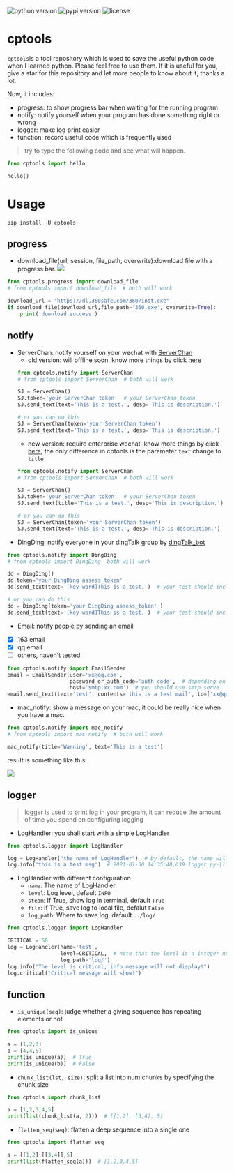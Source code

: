 ![python version](https://img.shields.io/badge/python-3.5+-blue)
![pypi version](https://img.shields.io/pypi/v/cptools?color=orange&style=plastic)
![license](https://img.shields.io/github/license/GentleCP/cptools)
# cptools
`cptools`is a tool repository which is used to save the useful python code when  I learned python. 
Please feel free to use them. If it is useful for you, give a star for this repository and let more people to know about it, thanks a lot.

Now, it includes:
- progress: to show progress bar when waiting for the running program
- notify: notify yourself when your program has done something right or wrong
- logger: make log print easier
- function: record useful code which is frequently used

> try to type the following code and see what will happen.
```python
from cptools import hello

hello()
```

# Usage
```text
pip install -U cptools
```
## progress
- download_file(url, session, file_path, overwrite):download file with a progress bar.
![](https://gitee.com/gentlecp/ImgUrl/raw/master/20210324085156.png)
```python
from cptools.progress import download_file
# from cptools import download_file  # both will work

download_url = "https://dl.360safe.com/360/inst.exe"
if download_file(download_url,file_path='360.exe', overwrite=True):
    print('download success')
```

## notify
- ServerChan: notify yourself on your wechat with [ServerChan](http://sc.ftqq.com/?c=code)
  - old version: will offline soon, know more things by click [here](http://sc.ftqq.com/?c=code)
  ```python
  from cptools.notify import ServerChan
  # from cptools import ServerChan  # both will work
  
  SJ = ServerChan()
  SJ.token='your ServerChan token'  # your ServerChan token
  SJ.send_text(text='This is a test.', desp='This is description.')
  
  # or you can do this
  SJ = ServerChan(token='your ServerChan token')  
  SJ.send_text(text='This is a test.', desp='This is description.')
  ```
  - new version: require enterprise wechat, know more things by click [here](https://sct.ftqq.com/), the only difference in cptools is the parameter `text` change to `title`
  ```python
  from cptools.notify import ServerChan
  # from cptools import ServerChan  # both will work
  
  SJ = ServerChan()
  SJ.token='your ServerChan token'  # your ServerChan token
  SJ.send_text(title='This is a test.', desp='This is description.')
  
  # or you can do this
  SJ = ServerChan(token='your ServerChan token')  
  SJ.send_text(text='This is a test.', desp='This is description.')
  ```
- DingDing: notify everyone in your dingTalk group by [dingTalk_bot](https://developers.dingtalk.com/document/app/before-you-start)
```python
from cptools.notify import DingDing
# from cptools import DingDing  both will work

dd = DingDing()
dd.token='your DingDing assess_token'  
dd.send_text(text='[key word]This is a test.')  # your test should include the key word that you specify 

# or you can do this
dd = DingDing(token='your DingDing assess_token' )
dd.send_text(text='[key word]This is a test.')  # your test should include the key word that you specify 
```
- Email: notify people by sending an email
- [x] 163 email
- [x] qq email
- [ ] others, haven't tested

```python
from cptools.notify import EmailSender
email = EmailSender(user='xx@qq.com',  
                    password_or_auth_code='auth code',  # depending on your email vendor
                    host='smtp.xx.com')  # you should use smtp serve
email.send_text(text='test', contents='this is a test mail', to=['xx@qq.com',])
```

- mac_notify: show a message on your mac, it could be really nice when you have a mac.

```python
from cptools.notify import mac_notify
# from cptools import mac_notify  # both will work

mac_notify(title='Warning', text='This is a test')
```

result is something like this:

![](https://gitee.com/gentlecp/ImgUrl/raw/master/20210120115105.png)


## logger
> logger is used to print log in your program, it can reduce the amount of time you spend on configuring logging 
- LogHandler: you shall start with a simple LogHandler

```python
from cptools.logger import LogHandler

log = LogHandler("the name of LogHandler")  # by default, the name will be the __name__
log.info('this is a test msg')  # 2021-01-30 14:35:48,639 logger.py-[line:130] 【INFO】 this is a test msg
```

- LogHandler with different configuration
    - `name`: The name of LogHandler
    - `level`: Log level, default `INFO`
    - `steam`: If True, show log in terminal, default `True`
    - `file`: If True, save log to local file, defalut `False`
    - `log_path`: Where to save log, default `../log/`
    
```python
from cptools.logger import LogHandler

CRITICAL = 50
log = LogHandler(name='test',
                 level=CRITICAL,  # note that the level is a integer number
                 log_path='log/')
log.info("The level is critical, info message will not display!")
log.critical("Critical message will show!")
```

## function
- `is_unique(seq)`: judge whether a giving sequence has repeating elements or not
```python
from cptools import is_unique

a = [1,2,3]
b = [4,4,5]
print(is_unique(a))  # True
print(is_unique(b))  # False
```
- `chunk_list(lst, size)`: split a list into num chunks by specifying the chunk size
```python
from cptools import chunk_list

a = [1,2,3,4,5]
print(list(chunk_list(a, 2)))  # [[1,2], [3,4], 5]
```
- `flatten_seq(seq)`: flatten a deep sequence into a single one
```python
from cptools import flatten_seq

a = [[1,2],[[3,4]],5]
print(list(flatten_seq(a)))  # [1,2,3,4,5]
```